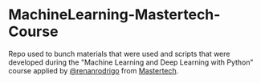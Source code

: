 # MachineLearning-Mastertech-Course
Repo used to bunch materials that were used and scripts that were developed during the "Machine Learning and Deep Learning with Python" course applied by [@renanrodrigo](https://github.com/renanrodrigo) from [Mastertech](https://mastertech.com.br/).
